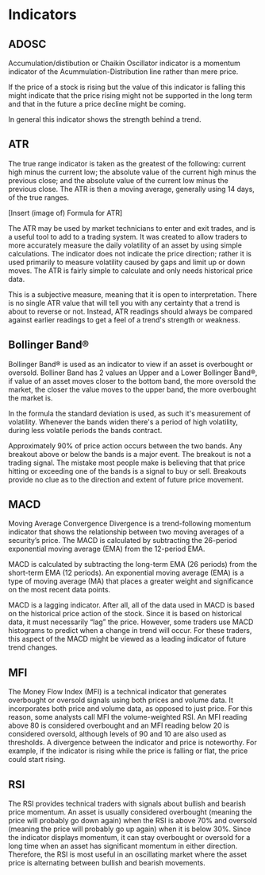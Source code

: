 # Indicators

## ADOSC

Accumulation/distibution or Chaikin Oscillator indicator is a momentum indicator of the Acummulation-Distribution line rather than mere price.

If the price of a stock is rising but the value of this indicator is falling this might indicate that the price rising might not be supported in the long term and that in the future a price decline might be coming.

In general this indicator shows the strength behind a trend.

## ATR

The true range indicator is taken as the greatest of the following: current high minus the current low; the absolute value of the current high minus the previous close; and the absolute value of the current low minus the previous close. The ATR is then a moving average, generally using 14 days, of the true ranges.

[Insert (image of) Formula for ATR]

The ATR may be used by market technicians to enter and exit trades, and is a useful tool to add to a trading system. It was created to allow traders to more accurately measure the daily volatility of an asset by using simple calculations. The indicator does not indicate the price direction; rather it is used primarily to measure volatility caused by gaps and limit up or down moves. The ATR is fairly simple to calculate and only needs historical price data.

This is a subjective measure, meaning that it is open to interpretation. There is no single ATR value that will tell you with any certainty that a trend is about to reverse or not. Instead, ATR readings should always be compared against earlier readings to get a feel of a trend's strength or weakness.

## Bollinger Band®

Bollinger Band® is used as an indicator to view if an asset is overbought or oversold. Bolliner Band has 2 values an Upper and a Lower Bollinger Band®, if value of an asset moves closer to the bottom band, the more oversold the market, the closer the value moves to the upper band, the more overbought the market is.

In the formula the standard deviation is used, as such it's measurement of volatility. Whenever the bands widen there's a period of high volatility, during less volatile periods the bands contract.

Approximately 90% of price action occurs between the two bands. Any breakout above or below the bands is a major event. The breakout is not a trading signal. The mistake most people make is believing that that price hitting or exceeding one of the bands is a signal to buy or sell. Breakouts provide no clue as to the direction and extent of future price movement.

## MACD

Moving Average Convergence Divergence is a trend-following momentum indicator that shows the relationship between two moving averages of a security’s price. The MACD is calculated by subtracting the 26-period exponential moving average (EMA) from the 12-period EMA.

MACD is calculated by subtracting the long-term EMA (26 periods) from the short-term EMA (12 periods). An exponential moving average (EMA) is a type of moving average (MA) that places a greater weight and significance on the most recent data points.

MACD is a lagging indicator. After all, all of the data used in MACD is based on the historical price action of the stock. Since it is based on historical data, it must necessarily “lag” the price. However, some traders use MACD histograms to predict when a change in trend will occur. For these traders, this aspect of the MACD might be viewed as a leading indicator of future trend changes.

## MFI

The Money Flow Index (MFI) is a technical indicator that generates overbought or oversold signals using both prices and volume data.
It incorporates both price and volume data, as opposed to just price. For this reason, some analysts call MFI the volume-weighted RSI.
An MFI reading above 80 is considered overbought and an MFI reading below 20 is considered oversold, although levels of 90 and 10 are also used as thresholds.
A divergence between the indicator and price is noteworthy. For example, if the indicator is rising while the price is falling or flat, the price could start rising.

## RSI

The RSI provides technical traders with signals about bullish and bearish price momentum.
An asset is usually considered overbought (meaning the price will probably go down again) when the RSI is above 70% and oversold (meaning the price will probably go up again) when it is below 30%.
Since the indicator displays momentum, it can stay overbought or oversold for a long time when an asset has significant momentum in either direction. Therefore, the RSI is most useful in an oscillating market where the asset price is alternating between bullish and bearish movements.
